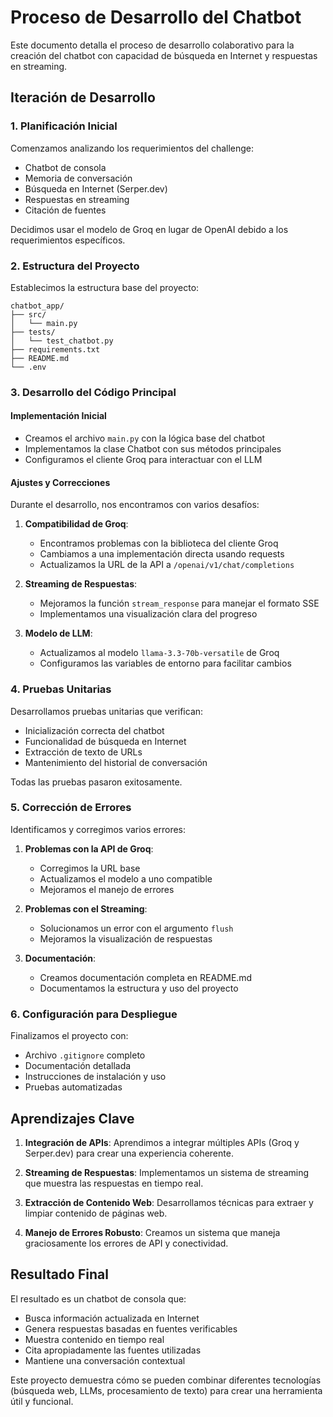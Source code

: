 # Proceso de Desarrollo del Chatbot

Este documento detalla el proceso de desarrollo colaborativo para la creación del chatbot con capacidad de búsqueda en Internet y respuestas en streaming.

## Iteración de Desarrollo

### 1. Planificación Inicial

Comenzamos analizando los requerimientos del challenge:
- Chatbot de consola
- Memoria de conversación
- Búsqueda en Internet (Serper.dev)
- Respuestas en streaming
- Citación de fuentes

Decidimos usar el modelo de Groq en lugar de OpenAI debido a los requerimientos específicos.

### 2. Estructura del Proyecto

Establecimos la estructura base del proyecto:
```
chatbot_app/
├── src/
│   └── main.py
├── tests/
│   └── test_chatbot.py
├── requirements.txt
├── README.md
└── .env
```

### 3. Desarrollo del Código Principal

#### Implementación Inicial
- Creamos el archivo `main.py` con la lógica base del chatbot
- Implementamos la clase Chatbot con sus métodos principales
- Configuramos el cliente Groq para interactuar con el LLM

#### Ajustes y Correcciones
Durante el desarrollo, nos encontramos con varios desafíos:

1. **Compatibilidad de Groq**:
   - Encontramos problemas con la biblioteca del cliente Groq
   - Cambiamos a una implementación directa usando requests
   - Actualizamos la URL de la API a `/openai/v1/chat/completions`

2. **Streaming de Respuestas**:
   - Mejoramos la función `stream_response` para manejar el formato SSE
   - Implementamos una visualización clara del progreso

3. **Modelo de LLM**:
   - Actualizamos al modelo `llama-3.3-70b-versatile` de Groq
   - Configuramos las variables de entorno para facilitar cambios

### 4. Pruebas Unitarias

Desarrollamos pruebas unitarias que verifican:
- Inicialización correcta del chatbot
- Funcionalidad de búsqueda en Internet
- Extracción de texto de URLs
- Mantenimiento del historial de conversación

Todas las pruebas pasaron exitosamente.

### 5. Corrección de Errores

Identificamos y corregimos varios errores:
1. **Problemas con la API de Groq**:
   - Corregimos la URL base
   - Actualizamos el modelo a uno compatible
   - Mejoramos el manejo de errores

2. **Problemas con el Streaming**:
   - Solucionamos un error con el argumento `flush`
   - Mejoramos la visualización de respuestas

3. **Documentación**:
   - Creamos documentación completa en README.md
   - Documentamos la estructura y uso del proyecto

### 6. Configuración para Despliegue

Finalizamos el proyecto con:
- Archivo `.gitignore` completo
- Documentación detallada
- Instrucciones de instalación y uso
- Pruebas automatizadas

## Aprendizajes Clave

1. **Integración de APIs**:
   Aprendimos a integrar múltiples APIs (Groq y Serper.dev) para crear una experiencia coherente.

2. **Streaming de Respuestas**:
   Implementamos un sistema de streaming que muestra las respuestas en tiempo real.

3. **Extracción de Contenido Web**:
   Desarrollamos técnicas para extraer y limpiar contenido de páginas web.

4. **Manejo de Errores Robusto**:
   Creamos un sistema que maneja graciosamente los errores de API y conectividad.

## Resultado Final

El resultado es un chatbot de consola que:
- Busca información actualizada en Internet
- Genera respuestas basadas en fuentes verificables
- Muestra contenido en tiempo real
- Cita apropiadamente las fuentes utilizadas
- Mantiene una conversación contextual

Este proyecto demuestra cómo se pueden combinar diferentes tecnologías (búsqueda web, LLMs, procesamiento de texto) para crear una herramienta útil y funcional. 